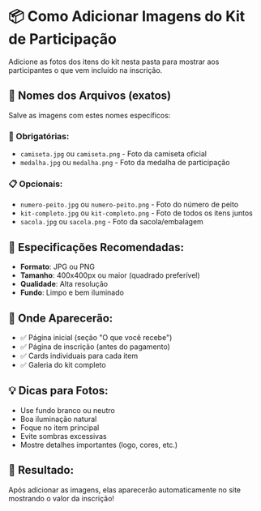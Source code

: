 # 📦 Como Adicionar Imagens do Kit de Participação

Adicione as fotos dos itens do kit nesta pasta para mostrar aos participantes o que vem incluído na inscrição.

## 📁 Nomes dos Arquivos (exatos)
Salve as imagens com estes nomes específicos:

### 🎯 Obrigatórias:
- `camiseta.jpg` ou `camiseta.png` - Foto da camiseta oficial
- `medalha.jpg` ou `medalha.png` - Foto da medalha de participação

### 📋 Opcionais:
- `numero-peito.jpg` ou `numero-peito.png` - Foto do número de peito
- `kit-completo.jpg` ou `kit-completo.png` - Foto de todos os itens juntos
- `sacola.jpg` ou `sacola.png` - Foto da sacola/embalagem

## 📏 Especificações Recomendadas:
- **Formato**: JPG ou PNG
- **Tamanho**: 400x400px ou maior (quadrado preferível)
- **Qualidade**: Alta resolução
- **Fundo**: Limpo e bem iluminado

## 🎨 Onde Aparecerão:
- ✅ Página inicial (seção "O que você recebe")
- ✅ Página de inscrição (antes do pagamento)
- ✅ Cards individuais para cada item
- ✅ Galeria do kit completo

## 💡 Dicas para Fotos:
- Use fundo branco ou neutro
- Boa iluminação natural
- Foque no item principal
- Evite sombras excessivas
- Mostre detalhes importantes (logo, cores, etc.)

## 🔄 Resultado:
Após adicionar as imagens, elas aparecerão automaticamente no site mostrando o valor da inscrição!
